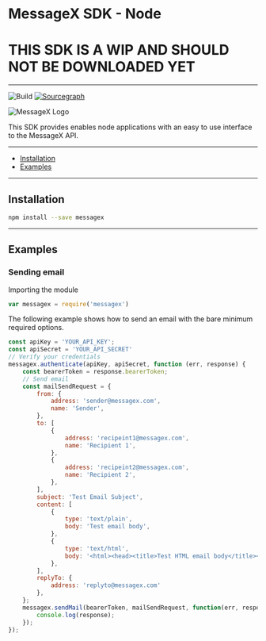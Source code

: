 # MessageX SDK - Node

# THIS SDK IS A WIP AND SHOULD NOT BE DOWNLOADED YET

---
![Build](https://github.com/messagex/messagex-nodejs/workflows/Build/badge.svg?branch=master)
[![Sourcegraph](https://sourcegraph.com/github.com/messagex/node-messagex/-/badge.svg)](https://sourcegraph.com/github.com/messagex/node-messagex?badge)

![MessageX Logo](https://raw.githubusercontent.com/messagex/node-messagex/master/img/messagex-logo.png "MessageX")

This SDK provides enables node applications with an easy to use interface to the MessageX API.

---

* [Installation](#installation)
* [Examples](#examples)

---

## Installation

```sh
npm install --save messagex
```

---

## Examples

### Sending email

Importing the module

```javascript
var messagex = require('messagex')
```

The following example shows how to send an email with the bare minimum required options.

```javascript
const apiKey = 'YOUR_API_KEY';
const apiSecret = 'YOUR_API_SECRET'
// Verify your credentials
messagex.authenticate(apiKey, apiSecret, function (err, response) {
    const bearerToken = response.bearerToken;
    // Send email
    const mailSendRequest = {
        from: {
            address: 'sender@messagex.com',
            name: 'Sender',
        },
        to: [
            {
                address: 'recipeint1@messagex.com',
                name: 'Recipient 1',
            },
            {
                address: 'recipeint2@messagex.com',
                name: 'Recipient 2',
            },
        ],
        subject: 'Test Email Subject',
        content: [
            {
                type: 'text/plain',
                body: 'Test email body',
            },
            {
                type: 'text/html',
                body: '<html><head><title>Test HTML email body</title></head><body><p>Test HTML Email body</p></body></html>',
            },
        ],
        replyTo: {
            address: 'replyto@messagex.com'
        },
    };
    messagex.sendMail(bearerToken, mailSendRequest, function(err, response){
        console.log(response);
    });
});
```
